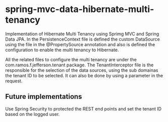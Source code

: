 # spring-mvc-data-hibernate-multi-tenancy

Implementation of Hibernate Multi Tenancy using Sprimg MVC and Spring Data JPA.
In the PersistenceContext file is defined the custom DataSource using the file in the @PropertySource annotation and also is defined the configuration to enable the multi tenancy to Hibernate.

All the related files to configure the multi tenancy are under the com.ramos.f.jefferson.tenant package.
The TenantInterceptor file is the responsible for the selection of the data sources, using the sub domainas the tenant ID to be selected. It can also be done by using a parameter in the request.

<h2>Future implementations</h2>
Use Spring Security to protected the REST end points and set the tenant ID based on the logged user.
